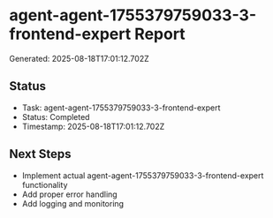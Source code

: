 # agent-agent-1755379759033-3-frontend-expert Report

Generated: 2025-08-18T17:01:12.702Z

## Status
- Task: agent-agent-1755379759033-3-frontend-expert
- Status: Completed
- Timestamp: 2025-08-18T17:01:12.702Z

## Next Steps
- Implement actual agent-agent-1755379759033-3-frontend-expert functionality
- Add proper error handling
- Add logging and monitoring

